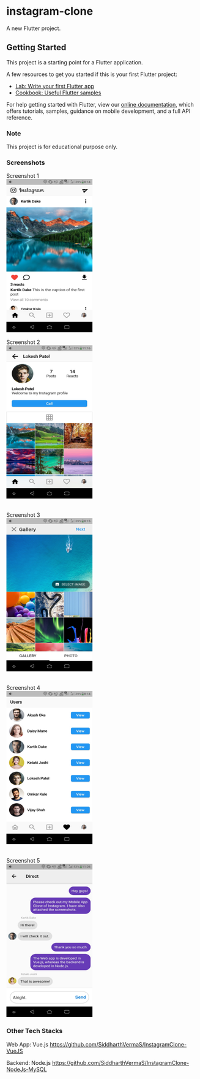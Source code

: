 # instagram-clone

A new Flutter project.

## Getting Started

This project is a starting point for a Flutter application.

A few resources to get you started if this is your first Flutter project:

- [Lab: Write your first Flutter app](https://flutter.dev/docs/get-started/codelab)
- [Cookbook: Useful Flutter samples](https://flutter.dev/docs/cookbook)

For help getting started with Flutter, view our
[online documentation](https://flutter.dev/docs), which offers tutorials,
samples, guidance on mobile development, and a full API reference.

### Note
This project is for educational purpose only.

### Screenshots
Screenshot 1<br/>
<img src="./screenshots/Screenshot1.jpg" width="225" height="400">
<br/>

Screenshot 2<br/>
<img src="./screenshots/Screenshot2.jpg" width="225" height="400">
<br/><br/>

Screenshot 3<br/>
<img src="./screenshots/Screenshot3.jpg" width="225" height="400">
<br/><br/>

Screenshot 4<br/>
<img src="./screenshots/Screenshot4.jpg" width="225" height="400">
<br/><br/>

Screenshot 5<br/>
<img src="./screenshots/Screenshot5.jpg" width="225" height="400">

### Other Tech Stacks
Web App: Vue.js
https://github.com/SiddharthVermaS/InstagramClone-VueJS

Backend: Node.js
https://github.com/SiddharthVermaS/InstagramClone-NodeJs-MySQL